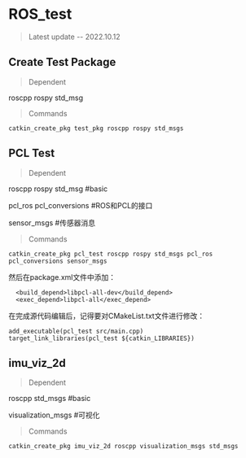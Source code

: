# ROS_test
> Latest update  --  2022.10.12


## Create Test Package
>Dependent

roscpp rospy std_msg 
>Commands
```
catkin_create_pkg test_pkg roscpp rospy std_msgs
```
## PCL Test
>Dependent

roscpp rospy std_msg #basic

pcl_ros pcl_conversions #ROS和PCL的接口

sensor_msgs #传感器消息
>Commands
```
catkin_create_pkg pcl_test roscpp rospy std_msgs pcl_ros pcl_conversions sensor_msgs
```
然后在package.xml文件中添加：
```
  <build_depend>libpcl-all-dev</build_depend>
  <exec_depend>libpcl-all</exec_depend>
```
在完成源代码编辑后，记得要对CMakeList.txt文件进行修改：
```
add_executable(pcl_test src/main.cpp)
target_link_libraries(pcl_test ${catkin_LIBRARIES})

```

## imu_viz_2d
>Dependent

roscpp std_msgs #basic

visualization_msgs #可视化

>Commands
```
catkin_create_pkg imu_viz_2d roscpp visualization_msgs std_msgs
```
